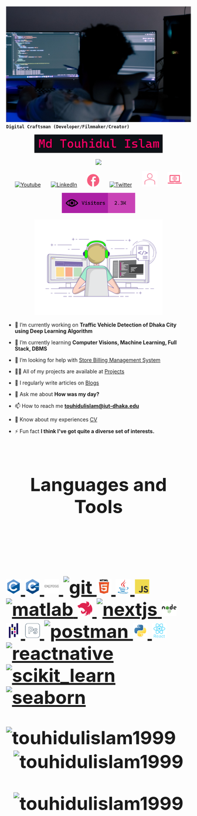 ![logo](https://github.com/touhidulislam1999/touhidulislam1999/blob/main/Banner%20Final%20(1).jpg)
**`Digital Craftsman (Developer/Filmmaker/Creator)`**
<p align="center">
  <a href="https://github.com/touhidulislam1999">
    <img width="350" src="https://github.com/touhidulislam1999/touhidulislam1999/blob/main/Touhidul%20Islam2.png" alt="Touhidul Islam" /></a>
</p>
<p align="center">
  <!-- Typing SVG by DenverCoder1 - https://github.com/DenverCoder1/readme-typing-svg -->
  <a href="https://github.com/DenverCoder1/readme-typing-svg">
    <img src="https://readme-typing-svg.demolab.com/?lines=Always%20learning%20new%20things;Passionate%20Electrical%20Engineer%20from%20Bangladesh&font=Fira%20Code&center=true&width=610&height=45&color=f75c7e&vCenter=true&pause=1000&size=22" /></a>
</p>

<!-- Social icons section -->
<p align="center">
  <a href="https://www.youtube.com/c/touhidulislam"><img width="32px" alt="Youtube" title="Youtube" src="https://i.imgur.com/qiXu7b2.png"/></a>
  &#8287;&#8287;&#8287;&#8287;&#8287;
  <a href="https://www.linkedin.com/in/touhidul-islam-eee-iut/"><img width="32px" alt="LinkedIn" title="LinkedIn" src="https://i.imgur.com/yRpa1dQ.png"/></a>
  &#8287;&#8287;&#8287;&#8287;&#8287;
  <a href="https://www.facebook.com/touhidul.14.11.99"><img width="33px" alt="Facebook" title="Facebook" src="https://github.com/touhidulislam1999/touhidulislam1999/blob/main/F2.png"/></a>
  &#8287;&#8287;&#8287;&#8287;&#8287;
  <a href="https://x.com/Touhidu36442112"><img width="32px" alt="Twitter" title="Twitter" src="https://i.imgur.com/AixJgnm.png"/></a>
  &#8287;&#8287;&#8287;&#8287;&#8287;
  <a href="https://introcardbd.app/profile/md-touhidul-islam"><img width="42px" alt="Dev.to" title="Touhidul Islam" src="https://github.com/touhidulislam1999/touhidulislam1999/blob/main/Profile.png"></a>
  &#8287;&#8287;&#8287;&#8287;&#8287;
  <a href="https://touhidul.com/"><img width="40px" alt="Ko-fi" title="Website" src="https://github.com/touhidulislam1999/touhidulislam1999/blob/main/Website.png"/></a>
<!--   &#8287;&#8287;&#8287;&#8287;&#8287;
  <a href="http://eyl327.mywebcommunity.org/promos/"><img width="32px" alt="Free Stuff" title="Free gifts for you" src="https://i.imgur.com/0uVwkoZ.png"/></a> -->
</p>
<!-- Social badges section -->
<!-- Badges with custom icons - https://github.com/DenverCoder1/custom-icon-badges -->
<!-- View counter - https://github.com/DenverCoder1/Simple-View-Counter -->
<p align="center">
  <a href="https://github.com/DenverCoder1/Simple-View-Counter">
    <img width="200px" alt="views" title="GitHub profile views" src="https://github.com/touhidulislam1999/touhidulislam1999/blob/main/Visitors.png"/></a>
</p>
<p align='center'><img alt="Coding" width="350" src="https://raw.githubusercontent.com/devSouvik/devSouvik/master/gif3.gif"></p>


- 🔭 I’m currently working on **Traffic Vehicle Detection of Dhaka City using Deep Learning Algorithm**

- 🌱 I’m currently learning **Computer Visions, Machine Learning, Full Stack, DBMS**

- 🤝 I’m looking for help with [Store Billing Management System](https://script.google.com/macros/s/AKfycbykWz0ata6-XJmmBsxW4ueB2Z85EiKHmW0mZbZ1Tk__wbcR5IUVgrasWs_lT9tHfcV6mw/exec)

- 👨‍💻 All of my projects are available at [Projects](https://touhidul.com/projects/)

- 📝 I regularly write articles on [Blogs](https://touhidul.com/travels/)

- 💬 Ask me about **How was my day?**

- 📫 How to reach me **touhidulislam@iut-dhaka.edu**

- 📄 Know about my experiences [CV](https://drive.usercontent.google.com/uc?id=1s6yFdoyMmFGDjX5I5rJBv96Yfyuiu5_x&export=download)

- ⚡ Fun fact **I think I've got quite a diverse set of interests.**
<br/>
<h1 align="center" style="font-size: 50px;">Languages and Tools</p>
<br/>
<p align="left"> 
<a href="https://www.cprogramming.com/" target="_blank" rel="noreferrer"> <img src="https://raw.githubusercontent.com/devicons/devicon/master/icons/c/c-original.svg" alt="c" width="40" height="40"/> </a>
<a href="https://www.w3schools.com/cpp/" target="_blank" rel="noreferrer"> <img src="https://raw.githubusercontent.com/devicons/devicon/master/icons/cplusplus/cplusplus-original.svg" alt="cplusplus" width="40" height="40"/> </a> 
<a href="https://expressjs.com" target="_blank" rel="noreferrer"> <img src="https://raw.githubusercontent.com/devicons/devicon/master/icons/express/express-original-wordmark.svg" alt="express" width="40" height="40"/> </a> 
<a href="https://git-scm.com/" target="_blank" rel="noreferrer"> <img src="https://www.vectorlogo.zone/logos/git-scm/git-scm-icon.svg" alt="git" width="40" height="40"/> </a> 
<a href="https://www.w3.org/html/" target="_blank" rel="noreferrer"> <img src="https://raw.githubusercontent.com/devicons/devicon/master/icons/html5/html5-original-wordmark.svg" alt="html5" width="40" height="40"/> </a> 
<a href="https://www.java.com" target="_blank" rel="noreferrer"> <img src="https://raw.githubusercontent.com/devicons/devicon/master/icons/java/java-original.svg" alt="java" width="40" height="40"/> </a> 
<a href="https://developer.mozilla.org/en-US/docs/Web/JavaScript" target="_blank" rel="noreferrer"> <img src="https://raw.githubusercontent.com/devicons/devicon/master/icons/javascript/javascript-original.svg" alt="javascript" width="40" height="40"/> </a> 
<a href="https://www.mathworks.com/" target="_blank" rel="noreferrer"> <img src="https://upload.wikimedia.org/wikipedia/commons/2/21/Matlab_Logo.png" alt="matlab" width="40" height="40"/> </a> 
<a href="https://nestjs.com/" target="_blank" rel="noreferrer"> <img src="https://raw.githubusercontent.com/devicons/devicon/master/icons/nestjs/nestjs-plain.svg" alt="nestjs" width="40" height="40"/> </a> 
<a href="https://nextjs.org/" target="_blank" rel="noreferrer"> <img src="https://cdn.worldvectorlogo.com/logos/nextjs-2.svg" alt="nextjs" width="40" height="40"/> </a> 
<a href="https://nodejs.org" target="_blank" rel="noreferrer"> <img src="https://raw.githubusercontent.com/devicons/devicon/master/icons/nodejs/nodejs-original-wordmark.svg" alt="nodejs" width="40" height="40"/> </a> 
<a href="https://pandas.pydata.org/" target="_blank" rel="noreferrer"> <img src="https://raw.githubusercontent.com/devicons/devicon/2ae2a900d2f041da66e950e4d48052658d850630/icons/pandas/pandas-original.svg" alt="pandas" width="40" height="40"/> </a> 
<a href="https://www.photoshop.com/en" target="_blank" rel="noreferrer"> <img src="https://raw.githubusercontent.com/devicons/devicon/master/icons/photoshop/photoshop-line.svg" alt="photoshop" width="40" height="40"/> </a> 
<a href="https://postman.com" target="_blank" rel="noreferrer"> <img src="https://www.vectorlogo.zone/logos/getpostman/getpostman-icon.svg" alt="postman" width="40" height="40"/> </a> 
<a href="https://www.python.org" target="_blank" rel="noreferrer"> <img src="https://raw.githubusercontent.com/devicons/devicon/master/icons/python/python-original.svg" alt="python" width="40" height="40"/> </a> 
<a href="https://reactjs.org/" target="_blank" rel="noreferrer"> <img src="https://raw.githubusercontent.com/devicons/devicon/master/icons/react/react-original-wordmark.svg" alt="react" width="40" height="40"/> </a> 
<a href="https://reactnative.dev/" target="_blank" rel="noreferrer"> <img src="https://reactnative.dev/img/header_logo.svg" alt="reactnative" width="40" height="40"/> </a> 
<a href="https://scikit-learn.org/" target="_blank" rel="noreferrer"> <img src="https://upload.wikimedia.org/wikipedia/commons/0/05/Scikit_learn_logo_small.svg" alt="scikit_learn" width="40" height="40"/> </a> 
<a href="https://seaborn.pydata.org/" target="_blank" rel="noreferrer"> <img src="https://seaborn.pydata.org/_images/logo-mark-lightbg.svg" alt="seaborn" width="40" height="40"/> </a> </p>
<p><img align="left" src="https://github-readme-stats.vercel.app/api/top-langs?username=touhidulislam1999&show_icons=true&locale=en&layout=compact" alt="touhidulislam1999" /></p>

<p>&nbsp;<img align="center" src="https://github-readme-stats.vercel.app/api?username=touhidulislam1999&show_icons=true&locale=en" alt="touhidulislam1999" /></p>

<p><img align="center" src="https://github-readme-streak-stats.herokuapp.com/?user=touhidulislam1999&" alt="touhidulislam1999" /></p>
